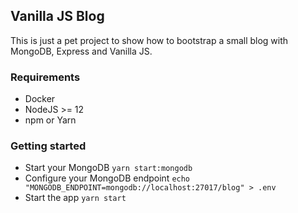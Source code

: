 ## Vanilla JS Blog

This is just a pet project to show how to bootstrap a small blog with MongoDB, Express and Vanilla JS.

### Requirements

- Docker
- NodeJS >= 12
- npm or Yarn

### Getting started

- Start your MongoDB `yarn start:mongodb`
- Configure your MongoDB endpoint `echo "MONGODB_ENDPOINT=mongodb://localhost:27017/blog" > .env`
- Start the app `yarn start`
